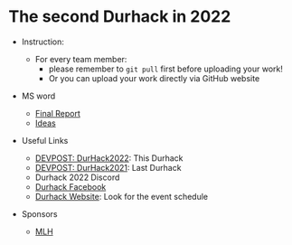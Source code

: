 # The second Durhack in 2022
- Instruction:
    - For every team member:
        - please remember to ```git pull``` first before uploading your work!
        - Or you can upload your work directly via GitHub website

- MS word
    - [Final Report](https://durhamuniversity-my.sharepoint.com/:w:/g/personal/gldt31_durham_ac_uk/EZX_mdaJ90tJkijEf698WyEBxNfcG5HGmSEaMVDhSvJoSQ?e=7X5nkX)
    - [Ideas](https://durhamuniversity-my.sharepoint.com/:w:/g/personal/gldt31_durham_ac_uk/Ebx6isRb32dGq3DOFPWKx_0BC4BJwWFr7otds2pextGVxg?e=Id591G)    

- Useful Links
    - [DEVPOST: DurHack2022](https://durhack-2022-2.devpost.com/?ref_feature=challenge&ref_medium=discover): This Durhack
    - [DEVPOST: DurHack2021](https://durhack2022.devpost.com/?ref_feature=challenge&ref_medium=discover): Last Durhack
    - Durhack 2022 Discord
    - [Durhack Facebook](https://www.facebook.com/DurHackEvent)
    - [Durhack Website](https://durhack.com/): Look for the event schedule

- Sponsors
    - [MLH](https://hack.mlh.io/software)

